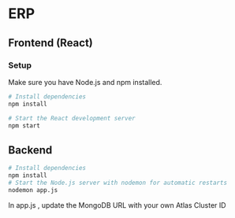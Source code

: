 # ERP 

## Frontend (React)

### Setup

Make sure you have Node.js and npm installed.

```bash
# Install dependencies
npm install

# Start the React development server
npm start

```

## Backend
```bash
# Install dependencies
npm install
# Start the Node.js server with nodemon for automatic restarts
nodemon app.js

```
In app.js , update the MongoDB URL with your own Atlas Cluster ID 
